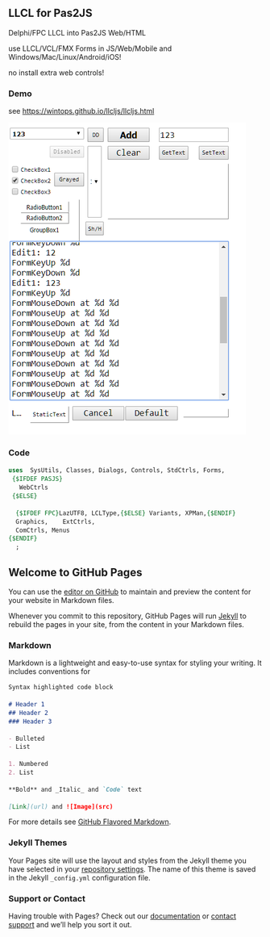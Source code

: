 
## LLCL for Pas2JS
Delphi/FPC LLCL into Pas2JS Web/HTML

use LLCL/VCL/FMX Forms in JS/Web/Mobile and Windows/Mac/Linux/Android/iOS!


no install extra web controls!

### Demo
  see https://wintops.github.io/llcljs/llcljs.html

![image](https://github.com/wintops/Atopas/blob/master/image.png)


### Code

```pascal
uses  SysUtils, Classes, Dialogs, Controls, StdCtrls, Forms,
 {$IFDEF PASJS}
   WebCtrls
 {$ELSE}

  {$IFDEF FPC}LazUTF8, LCLType,{$ELSE} Variants, XPMan,{$ENDIF}
  Graphics,    ExtCtrls,
  ComCtrls, Menus
{$ENDIF}
  ;
```




## Welcome to GitHub Pages

You can use the [editor on GitHub](https://github.com/wintops/wintops.github.io/edit/master/index.md) to maintain and preview the content for your website in Markdown files.

Whenever you commit to this repository, GitHub Pages will run [Jekyll](https://jekyllrb.com/) to rebuild the pages in your site, from the content in your Markdown files.

### Markdown

Markdown is a lightweight and easy-to-use syntax for styling your writing. It includes conventions for

```markdown
Syntax highlighted code block

# Header 1
## Header 2
### Header 3

- Bulleted
- List

1. Numbered
2. List

**Bold** and _Italic_ and `Code` text

[Link](url) and ![Image](src)
```

For more details see [GitHub Flavored Markdown](https://guides.github.com/features/mastering-markdown/).

### Jekyll Themes

Your Pages site will use the layout and styles from the Jekyll theme you have selected in your [repository settings](https://github.com/wintops/wintops.github.io/settings). The name of this theme is saved in the Jekyll `_config.yml` configuration file.

### Support or Contact

Having trouble with Pages? Check out our [documentation](https://docs.github.com/categories/github-pages-basics/) or [contact support](https://github.com/contact) and we’ll help you sort it out.

